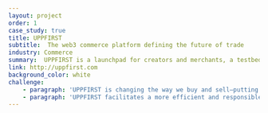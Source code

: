 ```yaml
---
layout: project
order: 1
case_study: true
title: UPPFIRST
subtitle:  The web3 commerce platform defining the future of trade
industry: Commerce
summary:  UPPFIRST is a launchpad for creators and merchants, a testbed for brands, and a one-of-a-kind circular community for buyers and traders.
link: http://uppfirst.com
background_color: white
challenge:
    - paragraph: 'UPPFIRST is changing the way we buy and sell—putting demand and supply the right way around. The platform allows Creators (brands, retailers, influencers) to presell products in the form of digital contracts powered by the blockchain. Buyers can freely trade the contracts on the platform, making UPPFIRST a true primary-secondary market.'
    - paragraph: 'UPPFIRST facilitates a more efficient and responsible business model, whilst allowing creators to receive pre-set royalties from every onward transaction. For buyers, UPPFIRST offers a one-of-a-kind circular community with powerful tools to discover and engage with the brands they love.'
---
```

